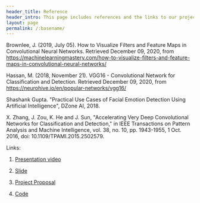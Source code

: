 ```yaml
---
header_title: Reference
header_intro: This page includes references and the links to our project's material
layout: page
permalink: /:basename/
---
```

<!-- Your entries above cannot contain colons -->
<!-- The only colon should be after the variable name (e.g. city:) -->
<!-- The colon is used to separate the variable name from the variable content -->
<!-- The exception is the second colon in the permalink field (e.g. permalink: /:basename/) -->
<!-- BAD -->
<!-- address_line_one: SomeBank, ATTN: Chris Smith -->
<!-- GOOD -->
<!-- address_line_one: SomeBank, ATTN Chris Smith -->
Brownlee, J. (2019, July 05). How to Visualize Filters and Feature Maps in Convolutional Neural Networks. Retrieved December 09, 2020, from https://machinelearningmastery.com/how-to-visualize-filters-and-feature-maps-in-convolutional-neural-networks/

Hassan, M. (2018, November 21). VGG16 - Convolutional Network for Classification and Detection. Retrieved December 09, 2020, from https://neurohive.io/en/popular-networks/vgg16/

Shashank Gupta. "Practical Use Cases of Facial Emotion Detection Using Artificial Intelligence", DZone AI, 2018.

X. Zhang, J. Zou, K. He and J. Sun, "Accelerating Very Deep Convolutional Networks for Classification and Detection," in IEEE Transactions on Pattern Analysis and Machine Intelligence, vol. 38, no. 10, pp. 1943-1955, 1 Oct. 2016, doi: 10.1109/TPAMI.2015.2502579.


Links:

1. [Presentation video](https://drive.google.com/file/d/1It5W_U9FhxjvdFRcfHL4kpkT3KWDyX7G/view?usp=sharing)

2. [Slide](https://drive.google.com/file/d/1ZjU7c_10RGBX461V8qI8p1d7VoXI5lLD/view?usp=sharing)

3. [Project Proposal](https://drive.google.com/file/d/1a3wpZePSLtKuih9p7OXOqY_e7M4_CwU0/view?usp=sharing)

4. [Code](https://github.com/LynetteGao/Facial-Expression-Recognition)